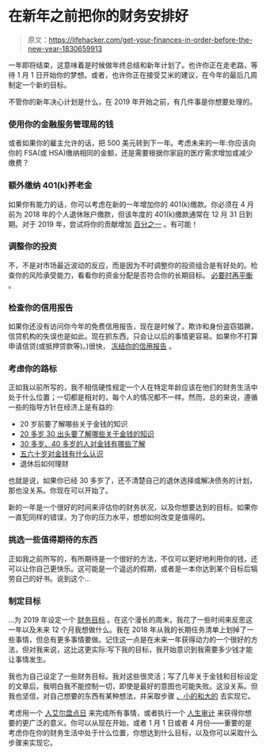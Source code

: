 # 在新年之前把你的财务安排好

> 原文：<https://lifehacker.com/get-your-finances-in-order-before-the-new-year-1830659913>

一年即将结束，这意味着是时候做年终总结和新年计划了。也许你正在走老路，等待 1 月 1 日开始你的梦想。或者，也许你正在接受艾米的建议，在今年的最后几周制定一个新的目标。



不管你的新年决心计划是什么，在 2019 年开始之前，有几件事是你想要处理的。

### 使用你的金融服务管理局的钱

或者如果你的雇主允许的话，把 500 美元转到下一年。考虑未来的一年:你应该向你的 FSA(或 HSA)缴纳相同的金额，还是需要根据你家庭的医疗需求增加或减少缴费？

### 额外缴纳 401(k)养老金

如果你有能力的话，你可以考虑在新的一年增加你的 401(k)缴款。你必须在 4 月前为 2018 年的个人退休账户缴款，但该年度的 401(k)缴款通常在 12 月 31 日到期。对于 2019 年，尝试将你的贡献增加 [百分之一](https://lifehacker.com/you-just-need-to-increase-your-savings-by-1-a-year-1826984496) 。有可能！

### 调整你的投资

不，不是对市场最近波动的反应，而是因为不时调整你的投资组合是有好处的。检查你的风险承受能力，看看你的资金分配是否符合你的长期目标。 [必要时再平衡](https://twocents.lifehacker.com/when-to-rebalance-your-portfolio-1822973185) 。

### 检查你的信用报告

如果你还没有访问你今年的免费信用报告，现在是时候了。欺诈和身份盗窃猖獗，信贷机构的失误也是如此。现在抓东西，只会让以后的事情更容易。如果你不打算申请信贷(或抵押贷款等)。)很快， [冻结你的信用报告](https://twocents.lifehacker.com/how-to-thaw-your-frozen-credit-reports-1829656046) 。

### 考虑你的路标

正如我以前所写的，我不相信硬性规定一个人在特定年龄应该在他们的财务生活中处于什么位置；一切都是相对的，每个人的情况都不一样。然而，总的来说，遵循一些的指导方针在经济上是有益的:

*   20 岁前要了解哪些关于金钱的知识
*   [20 多岁 30 出头要了解哪些关于金钱的知识](https://twocents.lifehacker.com/what-to-know-about-money-in-your-20s-and-early-30s-1828308837#_ga=2.117691594.211797541.1543240974-594046802.1524762060)
*   [30 多岁、40 多岁的人对金钱有哪些了解](https://twocents.lifehacker.com/what-to-know-about-money-in-your-late-30s-and-40s-1828355989#_ga=2.142753270.211797541.1543240974-594046802.1524762060)
*   [五六十岁对金钱有什么认识](https://twocents.lifehacker.com/what-to-know-about-money-in-your-50s-and-60s-1828367050#_ga=2.151714170.211797541.1543240974-594046802.1524762060)
*   退休后如何理财

也就是说，如果你已经 30 多岁了，还不清楚自己的退休选择或解决债务的计划，那也没关系。你现在可以开始了。

新的一年是一个很好的时间来评估你的财务状况，以及你想要达到的目标。如果你一直犯同样的错误，为了你的压力水平，想想如何改变是值得的。

### 挑选一些值得期待的东西

正如我之前所写的，有所期待是一个很好的方法，不仅可以更好地利用你的钱，还可以让你自己更快乐。这可能是一个遥远的假期，或者是一本你达到某个目标后犒劳自己的好书。说到这个...

### 制定目标

...为 2019 年设定一个 [财务目标](https://twocents.lifehacker.com/whats-your-2018-money-goal-1821064068) 。在这个漫长的周末，我花了一些时间来反思这一年以及未来 12 个月我想做什么。我在 2018 年从我的长期任务清单上划掉了一些事情，但总有更多事情要做。记住这一点是在未来一年获得动力的一个很好的方法，但对我来说，这比这更实际:写下我的目标，我开始意识到我需要多少钱才能让事情发生。

我也为自己设定了一些财务目标。我对这些很灵活；写了几年关于金钱和目标设定的文章后，我明白我不能控制一切，即使是最好的意图也可能失败。这没关系。但我也坚信，对自己想要的东西有某种想法，并采取步骤 [、小的和大的](https://lifehacker.com/focus-on-accomplishing-one-task-today-1830652944#_ga=2.145964407.211797541.1543240974-594046802.1524762060) 去实现它。

考虑用一个 [人艾尔盘点日](https://twocents.lifehacker.com/schedule-a-personal-inventory-day-each-month-1821807681#_ga=2.82942943.87543563.1543241483-3846207152.1521480874) 来完成所有事情，或者执行一个 [人生审计](https://twocents.lifehacker.com/perform-a-life-audit-to-set-yourself-up-for-success-in-1821648221) 来获得你想要的更广泛的意义。你可以从现在开始，或者 1 月 1 日或者 4 月份——重要的是考虑你在你的财务生活中处于什么位置，你想达到什么目标，以及你可以采取什么步骤来实现它。